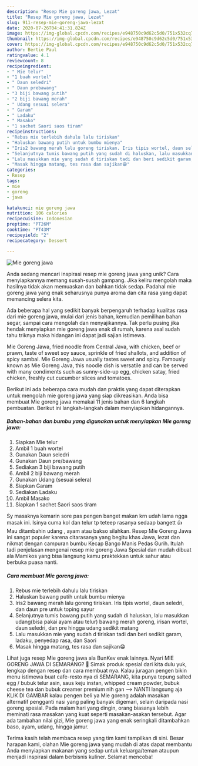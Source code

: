 ```yaml
---
description: "Resep Mie goreng jawa, Lezat"
title: "Resep Mie goreng jawa, Lezat"
slug: 911-resep-mie-goreng-jawa-lezat
date: 2020-07-26T04:41:31.824Z
image: https://img-global.cpcdn.com/recipes/e948750c9d62c5d0/751x532cq70/mie-goreng-jawa-foto-resep-utama.jpg
thumbnail: https://img-global.cpcdn.com/recipes/e948750c9d62c5d0/751x532cq70/mie-goreng-jawa-foto-resep-utama.jpg
cover: https://img-global.cpcdn.com/recipes/e948750c9d62c5d0/751x532cq70/mie-goreng-jawa-foto-resep-utama.jpg
author: Bertie Paul
ratingvalue: 4.1
reviewcount: 8
recipeingredient:
- " Mie telur"
- "1 buah wortel"
- " Daun seledri"
- " Daun prebawang"
- "3 biji bawang putih"
- "2 biji bawang merah"
- " Udang sesuai selera"
- " Garam"
- " Ladaku"
- " Masako"
- "1 sachet Saori saos tiram"
recipeinstructions:
- "Rebus mie terlebih dahulu lalu tiriskan"
- "Haluskan bawang putih untuk bumbu mienya"
- "Iris2 bawang merah lalu goreng tiriskan. Iris tipis wortel, daun seledri, dan daun pre untuk toping sayur"
- "Selanjutnya tumis bawang putih yang sudah di haluskan, lalu masukkan udang(bisa pakai ayam atau telur) bawang merah goreng, irisan wortel, daun seledri, dan pre hingga udang sedikit matang"
- "Lalu masukkan mie yang sudah d tiriskan tadi dan beri sedikit garam, ladaku, penyedap rasa, dan Saori"
- "Masak hingga matang, tes rasa dan sajikan😁"
categories:
- Resep
tags:
- mie
- goreng
- jawa

katakunci: mie goreng jawa 
nutrition: 106 calories
recipecuisine: Indonesian
preptime: "PT26M"
cooktime: "PT43M"
recipeyield: "2"
recipecategory: Dessert

---
```



![Mie goreng jawa](https://img-global.cpcdn.com/recipes/e948750c9d62c5d0/751x532cq70/mie-goreng-jawa-foto-resep-utama.jpg)

Anda sedang mencari inspirasi resep mie goreng jawa yang unik? Cara menyiapkannya memang susah-susah gampang. Jika keliru mengolah maka hasilnya tidak akan memuaskan dan bahkan tidak sedap. Padahal mie goreng jawa yang enak seharusnya punya aroma dan cita rasa yang dapat memancing selera kita.

Ada beberapa hal yang sedikit banyak berpengaruh terhadap kualitas rasa dari mie goreng jawa, mulai dari jenis bahan, kemudian pemilihan bahan segar, sampai cara mengolah dan menyajikannya. Tak perlu pusing jika hendak menyiapkan mie goreng jawa enak di rumah, karena asal sudah tahu triknya maka hidangan ini dapat jadi sajian istimewa.

Mie Goreng Jawa, fried noodle from Central Java, with chicken, beef or prawn, taste of sweet soy sauce, sprinkle of fried shallots, and addition of spicy sambal. Mie Goreng Jawa usually tastes sweet and spicy. Famously known as Mie Goreng Java, this noodle dish is versatile and can be served with many condiments such as sunny-side-up egg, chicken satay, fried chicken, freshly cut cucumber slices and tomatoes.


Berikut ini ada beberapa cara mudah dan praktis yang dapat diterapkan untuk mengolah mie goreng jawa yang siap dikreasikan. Anda bisa membuat Mie goreng jawa memakai 11 jenis bahan dan 6 langkah pembuatan. Berikut ini langkah-langkah dalam menyiapkan hidangannya.

<!--inarticleads1-->

##### Bahan-bahan dan bumbu yang digunakan untuk menyiapkan Mie goreng jawa:

1. Siapkan  Mie telur
1. Ambil 1 buah wortel
1. Gunakan  Daun seledri
1. Gunakan  Daun pre/bawang
1. Sediakan 3 biji bawang putih
1. Ambil 2 biji bawang merah
1. Gunakan  Udang (sesuai selera)
1. Siapkan  Garam
1. Sediakan  Ladaku
1. Ambil  Masako
1. Siapkan 1 sachet Saori saos tiram


Sy masaknya kemarin sore pas pengen banget makan krn udah lama ngga masak ini. Isinya cuma kol dan telur tp teteep rasanya sedaap bangett 👍 Mau ditambahin udang , ayam atau bakso silahkan. Resep Mie Goreng Jawa ini sangat populer karena citarasanya yang begitu khas Jawa, lezat dan nikmat dengan campuran bumbu Kecap Bango Manis Pedas Gurih. Itulah tadi penjelasan mengenai resep mie goreng Jawa Spesial dan mudah dibuat ala Mamikos yang bisa langsung kamu praktekkan untuk sahur atau berbuka puasa nanti. 

<!--inarticleads2-->

##### Cara membuat Mie goreng jawa:

1. Rebus mie terlebih dahulu lalu tiriskan
1. Haluskan bawang putih untuk bumbu mienya
1. Iris2 bawang merah lalu goreng tiriskan. Iris tipis wortel, daun seledri, dan daun pre untuk toping sayur
1. Selanjutnya tumis bawang putih yang sudah di haluskan, lalu masukkan udang(bisa pakai ayam atau telur) bawang merah goreng, irisan wortel, daun seledri, dan pre hingga udang sedikit matang
1. Lalu masukkan mie yang sudah d tiriskan tadi dan beri sedikit garam, ladaku, penyedap rasa, dan Saori
1. Masak hingga matang, tes rasa dan sajikan😁


Lihat juga resep Mie goreng jawa ala BunKev enak lainnya. Nyari MIE GORENG JAWA DI SEMARANG? 🙂 Simak produk spesial dari kita dulu yuk, lengkap dengan resep dan cara membuat nya. Kalau juragan pengen bikin menu istimewa buat cafe-resto nya di SEMARANG, kita punya tepung salted egg / bubuk telur asin, saus keju instan, whipped cream powder, bubuk cheese tea dan bubuk creamer premium nih gan --&gt; NANTI langsung aja KLIK DI GAMBAR kalau pengen beli ya Mie goreng adalah masakan alternatif pengganti nasi yang paling banyak digemari, selain daripada nasi goreng spesial. Pada malam hari yang dingin, orang biasanya lebih meminati rasa masakan yang kuat seperti masakan-asakan tersebut. Agar ada tambahan nilai gizi, Mie goreng jawa yang enak seringkali ditambahkan baso, ayam, udang, hingga jamur. 

Terima kasih telah membaca resep yang tim kami tampilkan di sini. Besar harapan kami, olahan Mie goreng jawa yang mudah di atas dapat membantu Anda menyiapkan makanan yang sedap untuk keluarga/teman ataupun menjadi inspirasi dalam berbisnis kuliner. Selamat mencoba!
